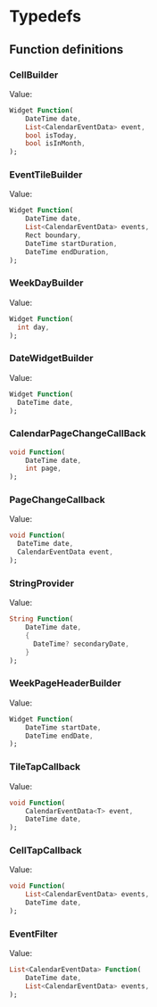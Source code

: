 # Typedefs

## Function definitions

### CellBuilder

Value:

```dart
Widget Function(
    DateTime date,
    List<CalendarEventData> event,
    bool isToday,
    bool isInMonth,
);
```

### EventTileBuilder

Value:

```dart
Widget Function(
    DateTime date,
    List<CalendarEventData> events,
    Rect boundary,
    DateTime startDuration,
    DateTime endDuration,
);
```

### WeekDayBuilder

Value:

```dart
Widget Function(
  int day,
);
```

### DateWidgetBuilder

Value:

```dart
Widget Function(
  DateTime date,
);
```

### CalendarPageChangeCallBack

```dart
void Function(
    DateTime date, 
    int page, 
);
```

### PageChangeCallback

Value:

```dart
void Function(
  DateTime date,
  CalendarEventData event,
);
```

### StringProvider

Value:

```dart
String Function(
    DateTime date, 
    {
      DateTime? secondaryDate,
    }
);
```

### WeekPageHeaderBuilder

Value:

```dart
Widget Function(
    DateTime startDate, 
    DateTime endDate,
);
```

### TileTapCallback

Value:

```dart
void Function(
    CalendarEventData<T> event, 
    DateTime date,
);
```

### CellTapCallback

Value:

```dart
void Function(
    List<CalendarEventData> events, 
    DateTime date,
);
```

### EventFilter

Value:

```dart
List<CalendarEventData> Function(
    DateTime date, 
    List<CalendarEventData> events, 
);
```
